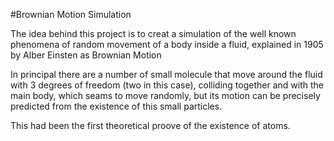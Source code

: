 #Brownian Motion Simulation

The idea behind this project is to creat a simulation of the well known phenomena of random movement of a body inside a fluid, explained in 1905 by Alber Einsten as Brownian Motion

In principal there are a number of small molecule that move around the fluid with 3 degrees of freedom (two in this case), colliding together and with the main body, which seams to move randomly, but its motion can be precisely predicted from the existence of this small particles.

This had been the first theoretical proove of the existence of atoms.
